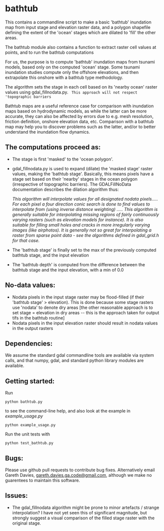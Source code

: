 bathtub
============

This contains a commandline script to make a basic 'bathtub' inundation map from input stage and elevation raster data, and a polygon shapefile defining the extent of the 'ocean' stages which are dilated to 'fill' the other areas.

The bathtub module also contains a function to extract raster cell values at points, and to run the bathtub computations

For us, the purpose is to compute 'bathtub' inundation maps from tsunami models, based only on the computed 'ocean' stage. Some tsunami inundation studies compute only the offshore elevations, and then extrapolate this onshore with a bathtub type methodology.

The algorithm sets the stage in each cell based on its 'nearby ocean' raster values using gdal_fillnodata.py. ``` This approach will not respect 'topographic barriers```

Bathtub maps are a useful reference case for comparison with inundation maps based on hydrodynamic models, as while the latter can be more accurate, they can also be affected by errors due to e.g. mesh resolution, friction definition, onshore elevation data, etc. Comparison with a bathtub map may help you to discover problems such as the latter, and/or to better understand the inundation flow dynamics.

The computations proceed as:
----------------------------
* The stage is first 'masked' to the 'ocean polygon'.
* gdal_fillnodata.py is used to expand (dilate) the 'masked stage' raster values, making the 'bathtub stage'. Basically, this means pixels have a stage set based on their 'nearby' stages in the ocean polygon (irrespective of topographic barriers). The GDALFillNoData documentation describes the dilation algorithm thus:

    *This algorithm will interpolate values for all designated nodata
    pixels..... For each pixel a four direction conic search is done to find values
    to interpolate from (using inverse distance weighting) ..... This algorithm is
    generally suitable for interpolating missing regions of fairly continuously
    varying rasters (such as elevation models for instance). It is also suitable
    for filling small holes and cracks in more irregularly varying images (like
    airphotos). It is generally not so great for interpolating a raster from sparse
    point data - see the algorithms defined in gdal_grid.h for that case.*
* The 'bathtub stage' is finally set to the max of the previously computed bathtub stage, and the input elevation
* The 'bathtub depth' is computed from the difference between the bathtub stage and the input elevation, with a min of 0.0

No-data values:  
---------------

* Nodata pixels in the input stage raster may be flood-filled (if their 'bathtub stage' > elevation). This is done because some stage rasters use 'nodata' to denote dry areas [the other reasonable approach is to set stage = elevation in dry areas -- this is the approach taken for output tifs in the bathtub routine]
* Nodata pixels in the input elevation raster should result in nodata values in the output rasters

Dependencies: 
-------------
We assume the standard gdal commandline tools are available via system calls, and that numpy, gdal, and standard python library modules are available.

Getting started:
----------------
Run

    python bathtub.py
to see the command-line help, and also look at the example in *example_usage.py*

    python example_usage.py

Run the unit tests with

    python test_bathtub.py


Bugs:
----
Please use github pull requests to contribute bug fixes. Alternatively email Gareth Davies, gareth.davies.ga.code@gmail.com, although we make no guarentees to maintain this software.

Issues: 
--------
* The gdal_fillnodata algorithm might be prone to minor artefacts / strange interpolation? I have not yet seen this of significant magnitude, but strongly suggest a visual comparison of the filled stage raster with the original stage.
